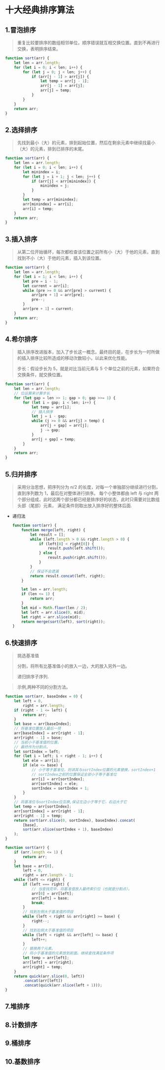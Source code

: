# 十大经典排序算法

## 1.冒泡排序

> 重复比较要排序的数组相邻单位，顺序错误就互相交换位置。直到不再进行交换，表明排序结束。

```javascript
function sort(arr) {
    let len = arr.length;
    for (let i = 0; i < len; i++) {
        for (let j = 0; j < len; j++) {
            if (arr[j - 1] > arr[j]) {
                let temp = arr[j - 1];
                arr[j - 1] = arr[j];
                arr[j] = temp;
            }
        }
    }
    return arr;
}
```

## 2.选择排序

> 先找到最小（大）的元素，排到起始位置，然后在剩余元素中继续找最小（大）的元素，排到已排序的末尾。

```javascript
function sort(arr) {
    let len = arr.length;
    for (let i = 0; i < len; i++) {
        let minindex = i;
        for (let j = i + 1; j < len; j++) {
            if (arr[j] < arr[minindex]) {
                minindex = j;
            }
        }
        let temp = arr[minindex];
        arr[minindex] = arr[i];
        arr[i] = temp;
    }
    return arr;
}
```

## 3.插入排序

> 从第二位开始循环，每次都检查该位置之前所有小（大）于他的元素，直到找到不小（大）于他的元素，插入到该位置。

```javascript
function sort(arr) {
    let len = arr.length;
    for (let i = 1; i < len; i++) {
        let pre = i - 1;
        let current = arr[i];
        while (pre >= 0 && arr[pre] > current) {
            arr[pre + 1] = arr[pre];
            pre--;
        }
        arr[pre + 1] = current;
    }
    return arr;
}
```

## 4.希尔排序

> 插入排序改进版本，加入了步长这一概念。最终目的是，在步长为一时所做的插入排序比较所造成的移动次数较小，以此来优化性能。
>
> 步长：假设步长为 5，就是对比当前元素与 5 个单位之前的元素，如果符合交换条件，就交换位置。

```javascript
function sort(arr) {
    let len = arr.length;
    // 位运算来计算步长
    for (let gap = len >> 1; gap > 0; gap >>= 1) {
        for (let i = gap; i < len; i++) {
            let temp = arr[i];
            // 插入排序
            let j = i - gap;
            while (j >= 0 && arr[j] > temp) {
                arr[j + gap] = arr[j];
                j -= gap;
            }
            arr[j + gap] = temp;
        }
    }
    return arr;
}
```

## 5.归并排序

> 采用分治思想，把序列分为 n/2 的长度，对每一个单独部分继续进行分割，直到序列数为 1，最后在对整体进行排序。
> 每个小整体都由 left 与 right 两个部分组成，此时这两个部分都已经是排序好的状态，此时只需要对比数组头部（尾部）元素，
> 满足条件则取出放入排序好的整体后面.

-   递归法

    ```javascript
    function sort(arr) {
        function merge(left, right) {
            let result = [];
            while (left.length > 0 && right.length > 0) {
                if (left[0] < right[0]) {
                    result.push(left.shift());
                } else {
                    result.push(right.shift());
                }
            }
            // 保证不会遗漏
            return result.concat(left, right);
        }

        let len = arr.length;
        if (len <= 1) {
            return arr;
        }
        let mid = Math.floor(len / 2);
        let left = arr.slice(0, mid);
        let right = arr.slice(mid);
        return merge(sort(left), sort(right));
    }
    ```

## 6.快速排序

> 挑选基准值
>
> 分割，将所有比基准值小的放入一边，大的放入另外一边。
>
> 递归排序子序列.

> 示例,两种不同的分割方法。

```javascript
function sort(arr, baseIndex = 0) {
    let left = 0,
        right = arr.length;
    if (right - 1 <= left) {
        return arr;
    }
    let base = arr[baseIndex];
    // 将基准位置放入最后一项
    arr[baseIndex] = arr[right - 1];
    arr[right - 1] = base;
    // 当前小于基准值的位置。
    // 最终作为分割点。
    let sortIndex = left;
    for (let i = left; i < right - 1; i++) {
        let ele = arr[i];
        if (ele <= base) {
            // 小于等于基准位，则讲其与sortIndex位置的元素替换，sortIndex+1
            // sortIndex之前的位置保证全部小于等于基准位
            arr[i] = arr[sortIndex];
            arr[sortIndex] = ele;
            sortIndex = sortIndex + 1;
        }
    }
    // 将基准位与sortIndex位互换,保证左边小于等于它，右边大于它
    let temp = arr[sortIndex];
    arr[sortIndex] = arr[right - 1];
    arr[right - 1] = temp;
    return sort(arr.slice(0, sortIndex), baseIndex).concat(
        [base],
        sort(arr.slice(sortIndex + 1), baseIndex)
    );
}
```

```javascript
function sort(arr) {
    if (arr.length <= 1) {
        return arr;
    }
    let base = arr[0],
        left = 0,
        right = arr.length - 1;
    while (left <= right) {
        if (left === right) {
            // 当查找完毕，将基准值放入最终索引位（也就是分割点）。
            arr[0] = arr[left];
            arr[left] = base;
            break;
        }
        // 找到左侧大于基准值的项目
        while (left < right && arr[right] >= base) {
            right--;
        }
        // 找到右侧大于基准值的项目
        while (left < right && arr[left] <= base) {
            left++;
        }
        // 替换两个元素。
        // 将小于基准值的元素放到前面。继续查找满足条件项
        let temp = arr[left];
        arr[left] = arr[right];
        arr[right] = temp;
    }
    return quick(arr.slice(0, left))
        .concat(arr[left])
        .concat(quick(arr.slice(left + 1)));
}
```

## 7.堆排序

## 8.计数排序

## 9.桶排序

## 10.基数排序
